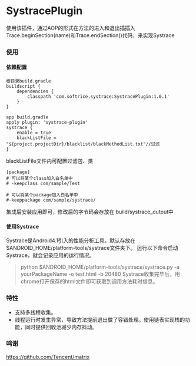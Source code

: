 # SystracePlugin
使用该插件，通过AOP的形式在方法的进入和退出插插入Trace.beginSection(name)和Trace.endSection()代码，来实现Systrace

### 使用
#### 依赖配置
```
根目录build.gradle
buildscript {
    dependencies {
        classpath 'com.softrice.systrace:SystracePlugin:1.0.1'
    }
}

app build.gradle
apply plugin: 'systrace-plugin'
systrace {
    enable = true
    blackListFile = "${project.projectDir}/blacklist/blackMethodList.txt"//过滤
}
```

blackListFile文件内可配置过滤包、类
```
[package]
# 可以将某个class加入白名单中
# -keepclass com/sample/Test

# 可以将某个package加入白名单中
#-keeppackage com/sample/systrace/
```
集成后安装应用即可，修改后的字节码会存放在 build/systrace_output中
#### 使用Systrace
Systrace是Android4.1引入的性能分析工具。默认存放在$ANDROID_HOME/platform-tools/systrace文件夹下。
运行以下命令启动Systrace，就会记录应用的运行情况。
> python $ANDROID_HOME/platform-tools/systrace/systrace.py -a yourPackageName -o test.html -b 20480
Systrace收集完毕后，用chrome打开保存的html文件即可获取到调用方法耗时信息。

### 特性
* 支持多线程收集。
* 线程运行时发生异常，导致方法提前退出做了容错处理。使用链表实现栈的功能，同时提供回收池减少内存抖动。
### 鸣谢
https://github.com/Tencent/matrix